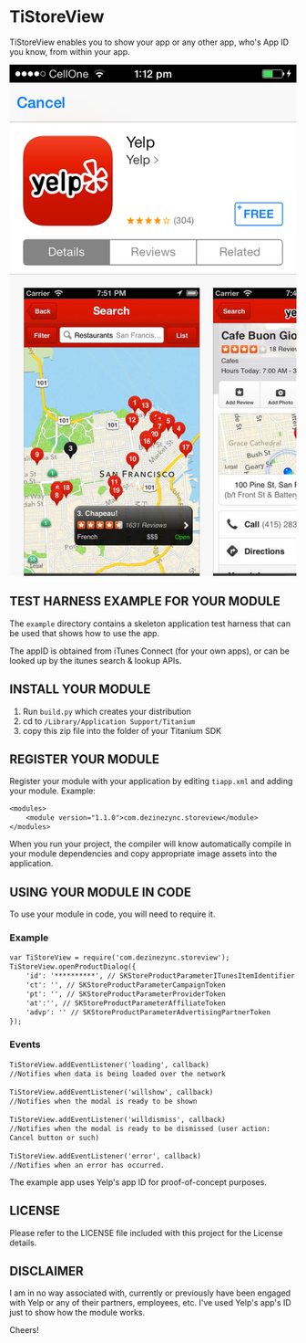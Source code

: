 TiStoreView
===========================================

TiStoreView enables you to show your app or any other app, who's App ID you know, from within your app.

![screenshot](screenshot.png)

TEST HARNESS EXAMPLE FOR YOUR MODULE
------------------------------------

The `example` directory contains a skeleton application test harness that can be 
used that shows how to use the app.

The appID is obtained from iTunes Connect (for your own apps), or can be looked up by the itunes search & lookup APIs.


INSTALL YOUR MODULE
--------------------

1. Run `build.py` which creates your distribution
2. cd to `/Library/Application Support/Titanium`
3. copy this zip file into the folder of your Titanium SDK

REGISTER YOUR MODULE
---------------------

Register your module with your application by editing `tiapp.xml` and adding your module.
Example:

	<modules>
		<module version="1.1.0">com.dezinezync.storeview</module>
	</modules>

When you run your project, the compiler will know automatically compile in your module
dependencies and copy appropriate image assets into the application.

USING YOUR MODULE IN CODE
-------------------------

To use your module in code, you will need to require it. 

### Example

	var TiStoreView = require('com.dezinezync.storeview');
    TiStoreView.openProductDialog({
        'id': '**********', // SKStoreProductParameterITunesItemIdentifier
        'ct': '', // SKStoreProductParameterCampaignToken
        'pt': '', // SKStoreProductParameterProviderToken
        'at':'', // SKStoreProductParameterAffiliateToken
        'advp': '' // SKStoreProductParameterAdvertisingPartnerToken
    });
	
### Events

	TiStoreView.addEventListener('loading', callback)
	//Notifies when data is being loaded over the network
	
	TiStoreView.addEventListener('willshow', callback)
	//Notifies when the modal is ready to be shown
	
	TiStoreView.addEventListener('willdismiss', callback)
	//Notifies when the modal is ready to be dismissed (user action: Cancel button or such)
	
	TiStoreView.addEventListener('error', callback)
	//Notifies when an error has occurred.
	
The example app uses Yelp's app ID for proof-of-concept purposes.

LICENSE
-------
Please refer to the LICENSE file included with this project for the License details.

DISCLAIMER
----------
I am in no way associated with, currently or previously have been engaged with Yelp or any of their partners, employees, etc. I've used Yelp's app's ID just to show how the module works.


Cheers!
